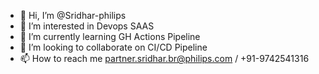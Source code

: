 - 👋 Hi, I’m @Sridhar-philips
- 👀 I’m interested in Devops SAAS
- 🌱 I’m currently learning GH Actions Pipeline
- 💞️ I’m looking to collaborate on CI/CD Pipeline
- 📫 How to reach me partner.sridhar.br@philips.com / +91-9742541316

<!---
Sridhar-philips/Sridhar-philips is a ✨ special ✨ repository because its `README.md` (this file) appears on your GitHub profile.
You can click the Preview link to take a look at your changes.
--->
